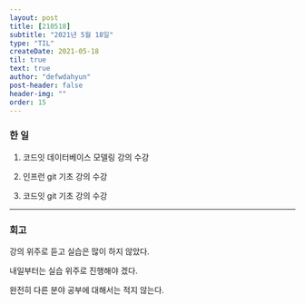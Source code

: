 ```yaml
---
layout: post
title: [210518] 
subtitle: "2021년 5월 18일"
type: "TIL"
createDate: 2021-05-18
til: true
text: true
author: "defwdahyun"
post-header: false
header-img: ""
order: 15
---
```

### **한 일**

1. 코드잇 데이터베이스 모델링 강의 수강

2. 인프런 git 기초 강의 수강

3. 코드잇 git 기초 강의 수강

<hr>

### 회고

강의 위주로 듣고 실습은 많이 하지 않았다.

내일부터는 실습 위주로 진행해야 겠다.

완전히 다른 분야 공부에 대해서는 적지 않는다. 